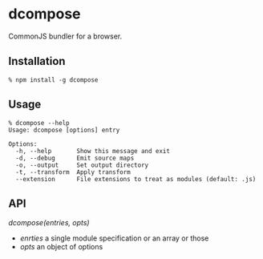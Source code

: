 # dcompose

CommonJS bundler for a browser.

## Installation

    % npm install -g dcompose

## Usage

    % dcompose --help
    Usage: dcompose [options] entry

    Options:
      -h, --help       Show this message and exit                        
      -d, --debug      Emit source maps                                  
      -o, --output     Set output directory                              
      -t, --transform  Apply transform                                   
      --extension      File extensions to treat as modules (default: .js)

## API

*dcompose(entries, opts)*

  * *enrties* a single module specification or an array or those
  * *opts* an object of options
